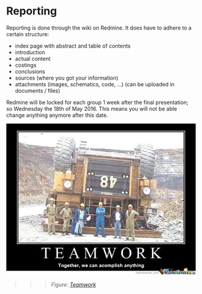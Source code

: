 # Reporting

Reporting is done through the wiki on Redmine. It does have to adhere to a certain structure:

* index page with abstract and table of contents
* introduction
* actual content
* costings
* conclusions
* sources (where you got your information)
* attachments (images, schematics, code, ...) (can be uploaded in documents / files)

Redmine will be locked for each group 1 week after the final presentation; so Wednesday the 18th of May 2016. This means you will not be able change anything anymore after this date.


![Teamwork](img/teamwork.jpg)
>>> *Figure: [Teamwork](img/teamwork.jpg)*
